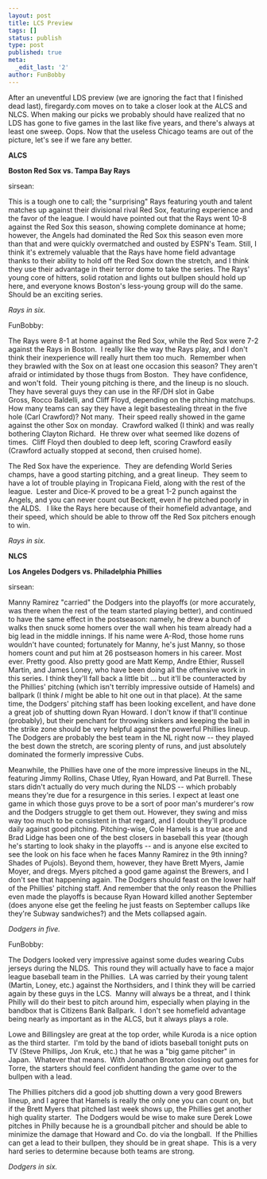 ```yaml
---
layout: post
title: LCS Preview
tags: []
status: publish
type: post
published: true
meta:
  _edit_last: '2'
author: FunBobby
---
```

<div>
<p>After an uneventful LDS preview (we are ignoring the fact that I finished dead last), firegardy.com moves on to take a closer look at the ALCS and NLCS. When making our picks we probably should have realized that no LDS has gone to five games in the last like five years, and there's always at least one sweep. Oops. Now that the useless Chicago teams are out of the picture, let's see if we fare any better.</p>
<p><strong>ALCS</strong></p>
<p><strong>Boston Red Sox vs. Tampa Bay Rays</strong></p>
<p><strong></strong></p>
<p>sirsean:</p>
<p>This is a tough one to call; the "surprising" Rays featuring youth and talent matches up against their divisional rival Red Sox, featuring experience and the favor of the league. I would have pointed out that the Rays went 10-8 against the Red Sox this season, showing complete dominance at home; however, the Angels had dominated the Red Sox this season even more than that and were quickly overmatched and ousted by ESPN's Team. Still, I think it's extremely valuable that the Rays have home field advantage thanks to their ability to hold off the Red Sox down the stretch, and I think they use their advantage in their terror dome to take the series. The Rays' young core of hitters, solid rotation and lights out bullpen should hold up here, and everyone knows Boston's less-young group will do the same. Should be an exciting series.</p>
<p><em>Rays in six.</em></p>
<p><strong></strong></p>
<p>FunBobby:</p>
<p>The Rays were 8-1 at home against the Red Sox, while the Red Sox were 7-2 against the Rays in Boston.  I really like the way the Rays play, and I don't think their inexperience will really hurt them too much.  Remember when they brawled with the Sox on at least one occasion this season? They aren't afraid or intimidated by those thugs from Boston.  They have confidence, and won't fold.  Their young pitching is there, and the lineup is no slouch.  They have several guys they can use in the RF/DH slot in Gabe Gross, Rocco Baldelli, and Cliff Floyd, depending on the pitching matchups.  How many teams can say they have a legit basestealing threat in the five hole (Carl Crawford)? Not many.  Their speed really showed in the game against the other Sox on monday.  Crawford walked (I think) and was really bothering Clayton Richard.  He threw over what seemed like dozens of times.  Cliff Floyd then doubled to deep left, scoring Crawford easily (Crawford actually stopped at second, then cruised home).</p>
<p>The Red Sox have the experience.  They are defending World Series champs, have a good starting pitching, and a great lineup.  They seem to have a lot of trouble playing in Tropicana Field, along with the rest of the league.  Lester and Dice-K proved to be a great 1-2 punch against the Angels, and you can never count out Beckett, even if he pitched poorly in the ALDS.   I like the Rays here because of their homefield advantage, and their speed, which should be able to throw off the Red Sox pitchers enough to win.</p>
<p><em>Rays in six.</em></p>
<p><strong>NLCS</strong></p>
<p><strong></strong></p>
<p><strong>Los Angeles Dodgers vs. Philadelphia Phillies</strong></p>
<p>sirsean:</p>
<p>Manny Ramirez "carried" the Dodgers into the playoffs (or more accurately, was there when the rest of the team started playing better), and continued to have the same effect in the postseason: namely, he drew a bunch of walks then snuck some homers over the wall when his team already had a big lead in the middle innings. If his name were A-Rod, those home runs wouldn't have counted; fortunately for Manny, he's just Manny, so those homers count and put him at 26 postseason homers in his career. Most ever. Pretty good. Also pretty good are Matt Kemp, Andre Ethier, Russell Martin, and James Loney, who have been doing all the offensive work in this series. I think they'll fall back a little bit ... but it'll be counteracted by the Phillies' pitching (which isn't terribly impressive outside of Hamels) and ballpark (I think <em>I</em> might be able to hit one out in that place). At the same time, the Dodgers' pitching staff has been looking excellent, and have done a great job of shutting down Ryan Howard. I don't know if that'll continue (probably), but their penchant for throwing sinkers and keeping the ball in the strike zone should be very helpful against the powerful Phillies lineup. The Dodgers are probably the best team in the NL right now -- they played the best down the stretch, are scoring plenty of runs, and just absolutely dominated the formerly impressive Cubs.</p>
<p>Meanwhile, the Phillies have one of the more impressive lineups in the NL, featuring Jimmy Rollins, Chase Utley, Ryan Howard, and Pat Burrell. These stars didn't actually do very much during the NLDS -- which probably means they're due for a resurgence in this series. I expect at least one game in which those guys prove to be a sort of poor man's murderer's row and the Dodgers struggle to get them out. However, they swing and miss way too much to be consistent in that regard, and I doubt they'll produce daily against good pitching. Pitching-wise, Cole Hamels is a true ace and Brad Lidge has been one of the best closers in baseball this year (though he's starting to look shaky in the playoffs -- and is anyone else excited to see the look on his face when he faces Manny Ramirez in the 9th inning? Shades of Pujols). Beyond them, however, they have Brett Myers, Jamie Moyer, and dregs. Myers pitched a good game against the Brewers, and I don't see that happening again. The Dodgers should feast on the lower half of the Phillies' pitching staff. And remember that the only reason the Phillies even made the playoffs is because Ryan Howard killed another September (does anyone else get the feeling he just feasts on September callups like they're Subway sandwiches?) and the Mets collapsed again.</p>
<p><em>Dodgers in five.</em></p>
<p>FunBobby:</p>
<p>The Dodgers looked very impressive against some dudes wearing Cubs jerseys during the NLDS.  This round they will actually have to face a major league baseball team in the Phillies.  LA was carried by their young talent (Martin, Loney, etc.) against the Northsiders, and I think they will be carried again by these guys in the LCS.  Manny will always be a threat, and I think Philly will do their best to pitch around him, especially when playing in the bandbox that is Citizens Bank Ballpark.  I don't see homefield advantage being nearly as important as in the ALCS, but it always plays a role.</p>
<p>Lowe and Billingsley are great at the top order, while Kuroda is a nice option as the third starter.  I'm told by the band of idiots baseball tonight puts on TV (Steve Phillips, Jon Kruk, etc.) that he was a "big game pitcher" in Japan.  Whatever that means.  With Jonathon Broxton closing out games for Torre, the starters should feel confident handing the game over to the bullpen with a lead.</p>
<p>The Phillies pitchers did a good job shutting down a very good Brewers lineup, and I agree that Hamels is really the only one you can count on, but if the Brett Myers that pitched last week shows up, the Phillies get another high quality starter.  The Dodgers would be wise to make sure Derek Lowe pitches in Philly because he is a groundball pitcher and should be able to minimize the damage that Howard and Co. do via the longball.  If the Phillies can get a lead to their bullpen, they should be in great shape.  This is a very hard series to determine because both teams are strong.</p>
<p><em>Dodgers in six.</em></p>
<p><em></em></p>
</div>
